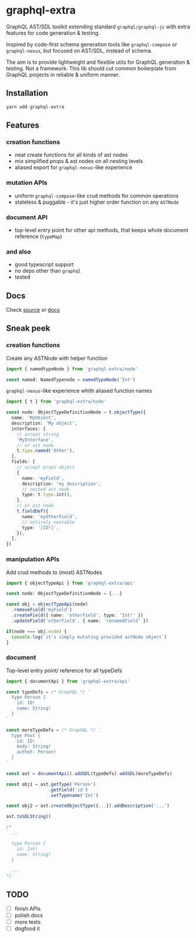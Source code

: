 # graphql-extra

GraphQL AST/SDL toolkit extending standard `graphql/graphql-js` with extra features for code generation & testing.

Inspired by code-first schema generation tools like `graphql-compose` or `graphql-nexus`, but focused on AST/SDL, instead of schema.

The aim is to provide lightweight and flexible utils for GraphQL generation & testing. Not a framework. This lib should cut common boilerplate from GraphQL projects in reliable & uniform manner.

## Installation

```ts
yarn add graphql-extra
```

## Features

### creation functions

- neat create functions for all kinds of ast nodes
- mix simplified props & ast nodes on all nesting levels
- aliased export for `graphql-nexus`-like experience

### mutation APIs

- uniform `graphql-compose`-like crud methods for common operations
- stateless & puggable - it's just higher order function on any `ASTNode`

### document API

- top-level entry point for other api methods, that keeps whole document reference (`typeMap`)

### and also

- good typescript support
- no deps other than `graphql`
- tested

## Docs

Check [source](https://github.com/vadistic/graphql-extra/tree/master/src) or [docs](https://graphql-extra.netlify.com/globals)

## Sneak peek

### creation functions

Create any ASTNode with helper function

```ts
import { namedtypeNode } from 'graphql-extra/node'

const named: NamedTypenode = namedTypeNode('Int')
```

`graphql-nexus`-like experience whith aliased function names

```ts
import { t } from 'graphql-extra/node'

const node: ObjectTypeDefinitionNode = t.objectType({
  name: 'MyObject',
  description: 'My object',
  interfaces: [
    // accept string
    'MyInterface',
    // or ast node
    t.type.named('Other'),
  ],
  fields: [
    // accept props object
    {
      name: 'myField',
      description: 'my description',
      // nested ast node
      type: t.type.int(),
    },
    // or ast node
    t.fieldDef({
      name: 'myOtherField',
      // entirely nestable
      type: '[ID!]',
    }),
  ],
})
```

### manipulation APIs

Add crud methods to (most) ASTNodes

```ts
import { objectTypeApi } from 'graphql-extra/api'

const node: ObjectTypeDefinitionNode = {...}

const obj = objectTypeApi(node)
  .removeField('myField')
  .createField({ name: 'otherField', type: 'Int!' })
  .updateField('otherField', { name: 'renamedField' })

if(node === obj.node) {
  console.log(`it's simply mutating provided astNode object`)
}
```

### document

Top-level entry point/ reference for all typeDefs

```ts
import { documentApi } from 'graphql-extra/api'

const typeDefs = /* GraphQL */ `
  type Person {
    id: ID!
    name: String!
  }
`

const moreTypeDefs = /* GraphQL */ `
  type Post {
    id: ID!
    body: String!
    authot: Person!
  }
`

const ast = documentApi().addSDL(typeDefs).addSDL(moreTypeDefs)

const obj1 = ast.getType('Person')
                .getField('id')
                .setTypename('Int')

const obj2 = ast.createObjectType({...}).addDescription('...')

ast.toSDLString()

/*
  ...

  type Person {
    id: Int!
    name: String!
  }

  ...
*/

```

## TODO

- [ ] finish APIs
- [ ] polish docs
- [ ] more tests
- [ ] dogfood it
